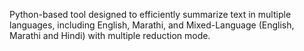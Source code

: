 Python-based tool designed to efficiently summarize text in multiple languages, including English, Marathi, and Mixed-Language (English, Marathi and Hindi) with multiple reduction mode.
